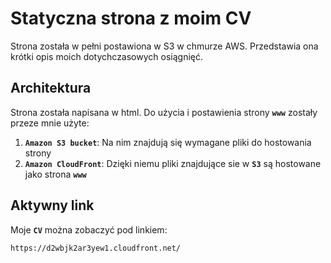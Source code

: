# Statyczna strona z moim CV
Strona została w pełni postawiona w S3 w chmurze AWS. Przedstawia ona krótki opis moich dotychczasowych osiągnięć.

## Architektura
Strona została napisana w html. Do użycia i postawienia strony **`www`** zostały przeze mnie użyte:
1. **`Amazon S3 bucket`**: Na nim znajdują się wymagane pliki do hostowania strony
2. **`Amazon CloudFront`**: Dzięki niemu pliki znajdujące sie w **`S3`** są hostowane jako strona **`www`**

## Aktywny link
Moje **`CV`** można zobaczyć pod linkiem:

```
https://d2wbjk2ar3yew1.cloudfront.net/
```
